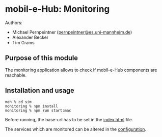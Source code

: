 # mobil-e-Hub: Monitoring
Authors: 
- Michael Pernpeintner (pernpeintner@es.uni-mannheim.de)
- Alexander Becker
- Tim Grams

## Purpose of this module
The monitoring application allows to check if mobil-e-Hub components are reachable.

## Installation and usage
```shell script
meh % cd sim
monitoring % npm install
monitoring % npm run start:mac
```

Before running, the base-url has to be set in the [index.html](https://github.com/mobil-e-hub/meh/blob/master/monitoring/src/index.html) file.

The services which are monitored can be altered in the [configuration](https://github.com/mobil-e-hub/meh/blob/master/monitoring/src/assets/config.json).
